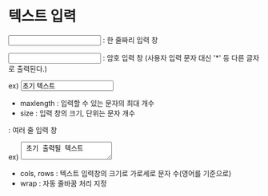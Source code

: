 # 텍스트 입력 

<input type = "text"> : 한 줄짜리 입력 창

<input type = "password"> : 암호 입력 창 (사용자 입력 문자 대신 '*' 등 다른 글자로 출력된다.)

ex) 
    <input type = "text|password"
            name = "요소 이름"
            maxlength = "문자 개수"
            size = "문자 개수"
            value = "초기 텍스트">

- maxlength : 입력할 수 있는 문자의 최대 개수 
- size : 입력 창의 크기, 단위는 문자 개수

<text area> : 여러 줄 입력 창

ex)
    <textarea cols = "열 개수"
              rows = "행 개수"
              name = "요소 이름"
              wrop = "OFF|HEAD|SOFT">
              초기 출력될 텍스트
    </textarea>

- cols, rows : 텍스트 입력창의 크기로 가로세로 문자 수(영어를 기준으로)
- wrap : 자동 줄바꿈 처리 지정